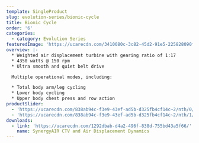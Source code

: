 ```yaml
---
template: SingleProduct
slug: evolution-series/bionic-cycle
title: Bionic Cycle
order: '6'
categories:
  - category: Evolution Series
featuredImage: 'https://ucarecdn.com/3410080c-3c82-45d2-91e5-225828090f37/'
overview: |-
  * Weighted air displacement turbine with gearing ratio of 1:17
  * 4350 watts @ 150 rpm
  * Ultra smooth and quiet belt drive

  Multiple operational modes, including:

  * Total body arm/leg cycling
  * Lower body cycling
  * Upper body chest press and row action
productSlider:
  - 'https://ucarecdn.com/838ab94c-f3e9-43ef-ad5b-d325fb4cf14c~2/nth/0/'
  - 'https://ucarecdn.com/838ab94c-f3e9-43ef-ad5b-d325fb4cf14c~2/nth/1/'
downloads:
  - link: 'https://ucarecdn.com/1292dbab-d4a2-496f-838d-755bd43a5f66/'
    name: SynergyAIR CTV and Air Displacement Dynamics
---
```


